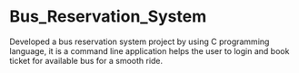 # Bus_Reservation_System
Developed a bus reservation system project by using C programming language, it is a command line application helps the user to login and book ticket for available bus for a smooth ride.
